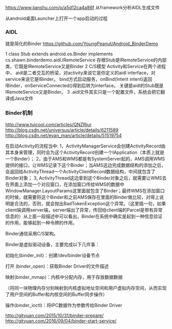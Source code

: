 
https://www.jianshu.com/p/a5d12ca4a86f 从framework分析AIDL生成文件

从android桌面Launcher上打开一个app启动的过程

###  AIDL
就是简化的Binder
https://github.com/YoungPeanut/Android_BinderDemo

1 class Stub extends android.os.Binder implements cs.shawn.binderdemo.aidl.IRemoteService 存根Stub是IRemoteService的内部类，它既是IRemoteService又是Binder
2 C/S模型 Activity和Service在两个进程中， aidl是二者交互的桥梁，对activity来说它是你定义的aidl interface，对service来说它是IBinder。 bind方式启动服务，onBind(Intent intent)返回IBinder，onServiceConnected()得到后转为interface。 关键是aidl的Stub既是IRemoteService又是Binder。
3 .aidl文件其实只是一个配置文件，系统会把它翻译成Java文件

### Binder机制 
http://www.tuicool.com/articles/QNZRjur 
http://blog.csdn.net/universus/article/details/6211589
http://blog.csdn.net/evan_man/article/details/51519754 

在启动Activity的流程当中:
1，ActivityManagerService会创建ActivityRecord由其本身来管理，同时会为这个ActivityRecord创建一个IApplication（本质上就是一个Binder）；
2，由于AMS和WMS都是有SystemServer起的，AMS调用WMS提供的接口，让WMS记录下这个Binder；当AMS这边完成数据结构的添加之后，会返回给ActivityThread一个ActivityClientRecord数据结构，中间就包含了Binder对象；
3, ActivityThread这边拿到这个Binder对象之后，就需要让WMS去在界面上添加一个对应窗口，在添加窗口传给WMS的数据中WindowManager.LayoutParams这里面就包含了Binder；最终WMS在添加窗口的时候，就需要将这个Binder和之前AMS保存在里面的Binder做比较，对得上说明是合法的，否则，就会抛出BadTokenException这个异常。（这里插一句，如果client端调用server端，server端出了异常，传回给client端的Parcel是带有异常信息的）从上面一段描述中可以看出，Binder在系统中确实是起到一种信息验证的作用，能够起到一种令牌的作用。

Binder通信采用C/S架构。

Binder是虚拟驱动设备，主要完成以下几件事：

初始化(binder_init)：创建/dev/binder设备节点

打开 (binder_open)：获取Binder Driver的文件描述

映射(binder_mmap)：内核中分配内存，用于存放数据数据

（将同一块物理内存分别映射到内核虚拟地址空间和用户虚拟内存空间，从而实现了用户空间的Buffer和内核空间的Buffer同步操作）

操作(binder_ioctl)：将IPC数据作为参数传给Binder Driver

http://gityuan.com/2015/10/31/binder-prepare/ 
http://gityuan.com/2016/09/04/binder-start-service/

